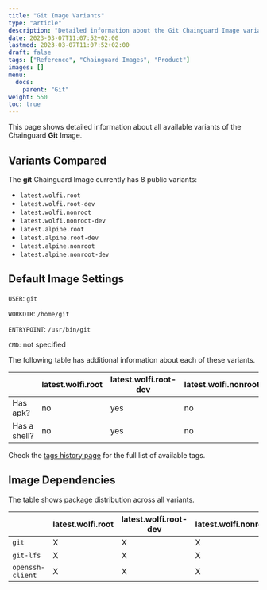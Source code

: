 ```yaml
---
title: "Git Image Variants"
type: "article"
description: "Detailed information about the Git Chainguard Image variants"
date: 2023-03-07T11:07:52+02:00
lastmod: 2023-03-07T11:07:52+02:00
draft: false
tags: ["Reference", "Chainguard Images", "Product"]
images: []
menu:
  docs:
    parent: "Git"
weight: 550
toc: true
---
```


This page shows detailed information about all available variants of the Chainguard **Git** Image.

## Variants Compared
The **git** Chainguard Image currently has 8 public variants: 

- `latest.wolfi.root`
- `latest.wolfi.root-dev`
- `latest.wolfi.nonroot`
- `latest.wolfi.nonroot-dev`
- `latest.alpine.root`
- `latest.alpine.root-dev`
- `latest.alpine.nonroot`
- `latest.alpine.nonroot-dev`

## Default Image Settings
`USER`:		`git`

`WORKDIR`:	`/home/git`

`ENTRYPOINT`:	`/usr/bin/git`

`CMD`:		not specified

The following table has additional information about each of these variants.

|              | latest.wolfi.root | latest.wolfi.root-dev | latest.wolfi.nonroot | latest.wolfi.nonroot-dev | latest.alpine.root | latest.alpine.root-dev | latest.alpine.nonroot | latest.alpine.nonroot-dev |
|--------------|-------------------|-----------------------|----------------------|--------------------------|--------------------|------------------------|-----------------------|---------------------------|
| Has apk?     | no                | yes                   | no                   | yes                      | no                 | yes                    | no                    | yes                       |
| Has a shell? | no                | yes                   | no                   | yes                      | no                 | yes                    | no                    | yes                       |

Check the [tags history page](/chainguard/chainguard-images/reference/git/tags_history/) for the full list of available tags.
## Image Dependencies
The table shows package distribution across all variants.

|                  | latest.wolfi.root | latest.wolfi.root-dev | latest.wolfi.nonroot | latest.wolfi.nonroot-dev | latest.alpine.root | latest.alpine.root-dev | latest.alpine.nonroot | latest.alpine.nonroot-dev |
|------------------|-------------------|-----------------------|----------------------|--------------------------|--------------------|------------------------|-----------------------|---------------------------|
| `git`            | X                 | X                     | X                    | X                        | X                  | X                      | X                     | X                         |
| `git-lfs`        | X                 | X                     | X                    | X                        | X                  | X                      | X                     | X                         |
| `openssh-client` | X                 | X                     | X                    | X                        | X                  | X                      | X                     | X                         |
